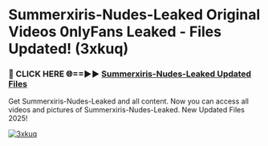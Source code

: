 # Summerxiris-Nudes-Leaked Original Videos 0nlyFans Leaked - Files Updated! (3xkuq)

<h3>🔴 CLICK HERE 🌐==►► <a href="https://tinyurl.com/4mcuefdz" rel="nofollow">Summerxiris-Nudes-Leaked Updated Files</a></h3>

Get Summerxiris-Nudes-Leaked and all content. Now you can access all videos and pictures of Summerxiris-Nudes-Leaked. New Updated Files 2025!

[![3xkuq](https://i.imgur.com/StAQSOY.gif)](https://tinyurl.com/4mcuefdz)
